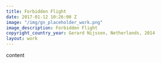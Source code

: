 ```yaml
---
title: Forbidden Flight
date: 2017-01-12 10:26:00 Z
image: "/img/gn_placeholder_work.png"
image_description: Forbidden Flight
copyright_country_year: Gerard Nijssen, Netherlands, 2014
layout: work
---
```


content
